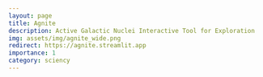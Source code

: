 ```yaml
---
layout: page
title: Agnite
description: Active Galactic Nuclei Interactive Tool for Exploration
img: assets/img/agnite_wide.png
redirect: https://agnite.streamlit.app
importance: 1
category: sciency
---
```


